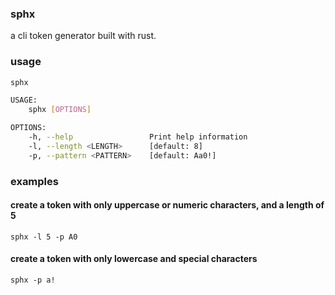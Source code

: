 ### sphx

a cli token generator built with rust.

### usage

```bash
sphx

USAGE:
    sphx [OPTIONS]

OPTIONS:
    -h, --help                 Print help information
    -l, --length <LENGTH>      [default: 8]
    -p, --pattern <PATTERN>    [default: Aa0!]
```

### examples

#### create a token with only uppercase or numeric characters, and a length of 5
```
sphx -l 5 -p A0
```

#### create a token with only lowercase and special characters
```
sphx -p a!
```
